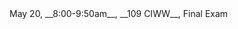 <div class="important">

<div class="column_date">
<p markdown="block">



</p>
</div>

<div class="column_materials">
<p markdown="block">
<br><br>
May 20, __8:00-9:50am__, __109 CIWW__, Final Exam
<br><br>

</p>
</div>

<div class="column_assign">
<p markdown="block">



</p>
</div>

</div>
